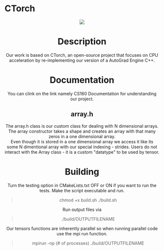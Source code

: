 # CTorch
<a name="top"></a>
<div align="center">
<img src = "./src/images/CTorch_Library.png">

# Description
Our work is based on CTorch, an open-source project that focuses on CPU acceleration by re-implementing our version of a AutoGrad Engine C++.

# Documentation
You can clink on the link namely CS160 Documentation for understanding our project.

## array.h
The array.h class is our custom class for dealing with N dimensional arrays.\
The array constructor takes a shape and creates an array with that many zeros in a one dimensional array.\
Even though it is stored in a one dimensional array we access it like its some N dimentional array with our special indexing - strides. Users do not interact with the Array class - it is a custom "datatype" to be used by tensor.


# Building
Turn the testing option in CMakeLists.txt OFF or ON if you want to run the tests. Make the script executable and run.
> chmod +x build.sh
> ./build.sh


Run output files via
>./build/OUTPUTFILENAME

Our tensors functions are inherently parallel so when running parallel code use the mpi run function.
>mpirun -np (# of processes) ./build/OUTPUTFILENAME
